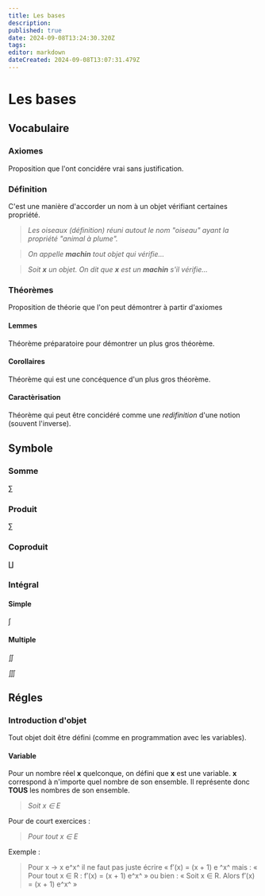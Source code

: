 ```yaml
---
title: Les bases
description: 
published: true
date: 2024-09-08T13:24:30.320Z
tags: 
editor: markdown
dateCreated: 2024-09-08T13:07:31.479Z
---
```


# Les bases

## Vocabulaire

### Axiomes

Proposition que l'ont concidére vrai sans justification.

### Définition

C'est une manière d'accorder un nom à un objet vérifiant certaines propriété.

> *Les oiseaux (définition) réuni autout le nom "oiseau" ayant la propriété "animal à plume".*

> *On appelle **machin** tout objet qui vérifie...*

> *Soit **x** un objet. On dit que **x** est un **machin** s'il vérifie...*

### Théorèmes

Proposition de théorie que l'on peut démontrer à partir d'axiomes

#### Lemmes

Théorème préparatoire pour démontrer un plus gros théorème.

#### Corollaires

Théorème qui est une concéquence d'un plus gros théorème.

#### Caractèrisation

Théorème qui peut être concidéré comme une *redifinition* d'une notion (souvent l'inverse).

## Symbole

### Somme

∑

### Produit

∑

### Coproduit

∐

### Intégral

#### Simple

∫

#### Multiple

∬

∭
  

## Régles

### Introduction d'objet

Tout objet doit être défini (comme en programmation avec les variables).

#### Variable

Pour un nombre réel **x** quelconque, on défini que **x** est une variable. **x** correspond à n'importe quel nombre de son ensemble. Il représente donc **TOUS** les nombres de son ensemble.

> *Soit x ∈ E*

Pour de court exercices :

> *Pour tout x ∈ E*

Exemple :

> Pour x → x e^x^ il ne faut pas juste écrire « f′(x) = (x + 1) e ^x^ mais :
> « Pour tout x ∈ R : f′(x) = (x + 1) e^x^ »
> ou bien : « Soit x ∈ R. Alors f′(x) = (x + 1) e^x^ »

